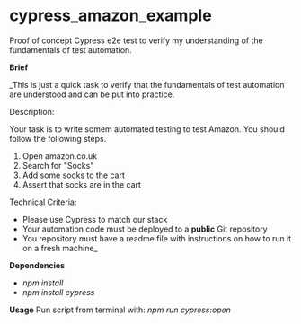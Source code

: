 # cypress_amazon_example

Proof of concept Cypress e2e test to verify my understanding of the fundamentals of test automation.

**Brief**

_This is just a quick task to verify that the fundamentals of test automation are understood and can be put into practice.  

Description:

Your task is to write somem automated testing to test Amazon.
You should follow the following steps.
1. Open amazon.co.uk
2. Search for "Socks"
3. Add some socks to the cart
4. Assert that socks are in the cart

Technical Criteria:
* Please use Cypress to match our stack
* Your automation code must be deployed to a **public** Git repository
* You repository must have a readme file with instructions on how to run it on a fresh machine_

**Dependencies**

* *npm install*
* *npm install cypress*


**Usage**
Run script from terminal with:
*npm run cypress:open*
